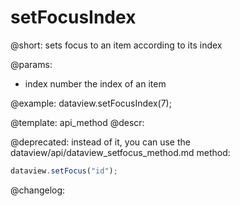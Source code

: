 setFocusIndex
=============

@short: sets focus to an item according to its index


@params:
- index		number		the index of an item



@example:
dataview.setFocusIndex(7);


@template: api_method
@descr:

@deprecated: instead of it, you can use the dataview/api/dataview_setfocus_method.md method:
~~~js
dataview.setFocus("id");
~~~



@changelog:


